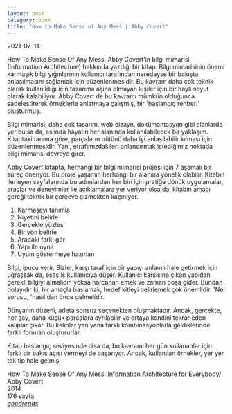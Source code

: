 ```yaml
---
layout: post
category: book
title: "How to Make Sense of Any Mess | Abby Covert"
---
```


2021-07-14-

How To Make Sense Of Any Mess, Abby Covert'in bilgi mimarisi (Information Architecture) hakkında yazdığı bir kitap. Bilgi mimarisinin önemi karmaşık bilgi yığınlarının kullanıcı tarafından neredeyse bir bakışta anlaşılmasını sağlamak için düzenlenmesidir. Bu kavram daha çok teknik olarak kullanıldığı için tasarıma aşina olmayan kişiler için bir hayli soyut olarak kalabiliyor. Abby Covert de bu kavramı mümkün olduğunca sadeleştirerek örneklerle anlatmaya çalışmış, bir 'başlangıç rehberi' oluşturmuş.

Bilgi mimarisi, daha çok tasarım, web dizayn, dokümantasyon gibi alanlarda yer bulsa da, aslında hayatın her alanında kullanılabilecek bir yaklaşım. Kitaptaki tanıma göre, parçaların bütünü daha iyi anlaşılabilir kılması için düzenlenmesidir. Yani, etrafımızdakileri anlandırmak istediğimiz noktada bilgi mimarisi devreye girer.

Abby Covert kitapta, herhangi bir bilgi mimarisi projesi için 7 aşamalı bir süreç öneriyor. Bu proje yaşamın herhangi bir alanına yönelik olabilir. Kitabın ilerleyen sayfalarında bu adımlardan her biri için pratiğe dönük uygulamalar, araçlar ve deneyimler ile açıklamalara yer veriyor olsa da, kitabın amacı gereği teknik bir çerçeve çizmekten kaçınıyor.

1. Karmaşayı tanımla
2. Niyetini belirle
3. Gerçekle yüzleş
4. Bir yön belirle
5. Aradaki farkı gör
6. Yapı ile oyna
7. Uyum göstermeye hazırlan

Bilgi, ipucu verir. Bizler, karşı taraf için bir yapıyı anlamlı hale getirmek için uğraşsak da, esas iş kullanıcıya düşer. Kullanıcı karşısına çıkan yapıdan gerekli bilgiyi almalıdır, yoksa harcanan emek ve zaman boşa gider. Bundan dolayıdır ki, bir amaçla başlamak, hedef kitleyi belirlemek çok önemlidir. 'Ne' sorusu, 'nasıl'dan önce gelmelidir.

Dünyanın düzeni, adeta sonsuz seçenekten oluşmaktadır. Ancak, gerçekte, her şey, daha küçük parçalara ayrılabilir ve ortaya kendini tekrar eden kalıplar çıkar. Bu kalıplar yan yana farklı kombinasyonlarla geldiklerinde farklı formları oluştururlar.

Kitap başlangıç seviyesinde olsa da, bu kavramı her gün kullananlar için farklı bir bakış açısı vermeyi de başarıyor. Ancak, kullanılan örnekler, yer yer tek tip hale gelmiş.

How To Make Sense Of Any Mess: Information Architecture for Everybody/
Abby Covert\
2014\
176 sayfa\
_[goodreads]()_

